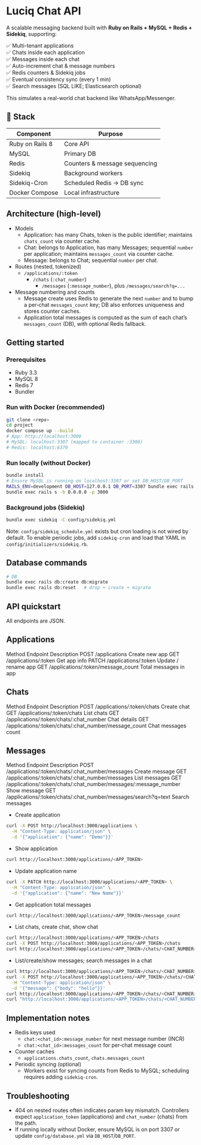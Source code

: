 # Luciq Chat API

A scalable messaging backend built with **Ruby on Rails + MySQL + Redis + Sidekiq**, supporting:

✅ Multi-tenant applications  
✅ Chats inside each application  
✅ Messages inside each chat  
✅ Auto-increment chat & message numbers  
✅ Redis counters & Sidekiq jobs  
✅ Eventual consistency sync (every 1 min)  
✅ Search messages (SQL LIKE; Elasticsearch optional)

This simulates a real-world chat backend like WhatsApp/Messenger.

## 🚀 Stack

| Component | Purpose |
|----------|--------|
Ruby on Rails 8 | Core API  
MySQL | Primary DB  
Redis | Counters & message sequencing  
Sidekiq | Background workers  
Sidekiq-Cron | Scheduled Redis → DB sync  
Docker Compose | Local infrastructure  


## Architecture (high-level)
- Models
  - Application: has many Chats, token is the public identifier; maintains `chats_count` via counter cache.
  - Chat: belongs to Application, has many Messages; sequential `number` per application; maintains `messages_count` via counter cache.
  - Message: belongs to Chat; sequential `number` per chat.
- Routes (nested, tokenized)
  - `/applications/:token`
    - `/chats` (`:chat_number`)
      - `/messages` (`:message_number`), plus `/messages/search?q=...`
- Message numbering and counts
  - Message create uses Redis to generate the next `number` and to bump a per‑chat `messages_count` key; DB also enforces uniqueness and stores counter caches.
  - Application total messages is computed as the sum of each chat’s `messages_count` (DB), with optional Redis fallback.

## Getting started

### Prerequisites
- Ruby 3.3
- MySQL 8
- Redis 7
- Bundler

### Run with Docker (recommended)
```bash
git clone <repo>
cd project
docker compose up --build
# App: http://localhost:3000
# MySQL: localhost:3307 (mapped to container :3306)
# Redis: localhost:6379
```

### Run locally (without Docker)
```bash
bundle install
# Ensure MySQL is running on localhost:3307 or set DB_HOST/DB_PORT
RAILS_ENV=development DB_HOST=127.0.0.1 DB_PORT=3307 bundle exec rails db:create db:migrate
bundle exec rails s -b 0.0.0.0 -p 3000
```

### Background jobs (Sidekiq)
```bash
bundle exec sidekiq -C config/sidekiq.yml
```
Note: `config/sidekiq_schedule.yml` exists but cron loading is not wired by default. To enable periodic jobs, add `sidekiq-cron` and load that YAML in `config/initializers/sidekiq.rb`.

## Database commands
```bash
# DB
bundle exec rails db:create db:migrate
bundle exec rails db:reset   # drop + create + migrate
```


## API quickstart
All endpoints are JSON.

## Applications
Method	Endpoint	                            Description
POST	/applications	                        Create new app
GET	    /applications/:token	                Get app info
PATCH	/applications/:token	                Update / rename app
GET	    /applications/:token/message_count	    Total messages in app


## Chats
Method	Endpoint	                                            Description
POST	/applications/:token/chats	                            Create chat
GET	    /applications/:token/chats	                            List chats
GET	    /applications/:token/chats/:chat_number	                Chat details
GET	    /applications/:token/chats/:chat_number/message_count	Chat messages count



## Messages
Method	Endpoint	                                                        Description
POST	/applications/:token/chats/:chat_number/messages	                Create message
GET	    /applications/:token/chats/:chat_number/messages	                List messages
GET	    /applications/:token/chats/:chat_number/messages/:message_number	Show message
GET	    /applications/:token/chats/:chat_number/messages/search?q=text	    Search messages

- Create application
```bash
curl -X POST http://localhost:3000/applications \
  -H "Content-Type: application/json" \
  -d '{"application": {"name": "Demo"}}'
```
- Show application
```bash
curl http://localhost:3000/applications/<APP_TOKEN>
```
- Update application name
```bash
curl -X PATCH http://localhost:3000/applications/<APP_TOKEN> \
  -H "Content-Type: application/json" \
  -d '{"application": {"name": "New Name"}}'
```
- Get application total messages
```bash
curl http://localhost:3000/applications/<APP_TOKEN>/message_count
```
- List chats, create chat, show chat
```bash
curl http://localhost:3000/applications/<APP_TOKEN>/chats
curl -X POST http://localhost:3000/applications/<APP_TOKEN>/chats
curl http://localhost:3000/applications/<APP_TOKEN>/chats/<CHAT_NUMBER>
```
- List/create/show messages; search messages in a chat
```bash
curl http://localhost:3000/applications/<APP_TOKEN>/chats/<CHAT_NUMBER>/messages
curl -X POST http://localhost:3000/applications/<APP_TOKEN>/chats/<CHAT_NUMBER>/messages \
  -H "Content-Type: application/json" \
  -d '{"message": {"body": "hello"}}'
curl http://localhost:3000/applications/<APP_TOKEN>/chats/<CHAT_NUMBER>/messages/<MESSAGE_NUMBER>
curl "http://localhost:3000/applications/<APP_TOKEN>/chats/<CHAT_NUMBER>/messages/search?q=hello"
```

## Implementation notes
- Redis keys used
  - `chat:<chat_id>:message_number` for next message number (INCR)
  - `chat:<chat_id>:messages_count` for per‑chat message count
- Counter caches
  - `applications.chats_count`, `chats.messages_count`
- Periodic syncing (optional)
  - Workers exist for syncing counts from Redis to MySQL; scheduling requires adding `sidekiq-cron`.

## Troubleshooting
- 404 on nested routes often indicates param key mismatch. Controllers expect `application_token` (applications) and `chat_number` (chats) from the path.
- If running locally without Docker, ensure MySQL is on port 3307 or update `config/database.yml` via `DB_HOST`/`DB_PORT`.
